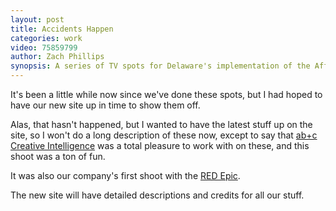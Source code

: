 ```yaml
---
layout: post
title: Accidents Happen
categories: work
video: 75859799 
author: Zach Phillips
synopsis: A series of TV spots for Delaware's implementation of the Affordable Care Act, produced in collaboration with ab+c Creative Intelligence
---
```


It's been a little while now since we've done these spots, but I had
hoped to have our new site up in time to show them off.

Alas, that hasn't happened, but I wanted to have the latest stuff up on
the site, so I won't do a long description of these now, except to say
that [ab+c Creative Intelligence](http://a-b-c.com/) was a total
pleasure to work with on these, and this shoot was a ton of fun.

It was also our company's first shoot with the [RED
Epic](http://red.com).

The new site will have detailed descriptions and credits for all our
stuff.
